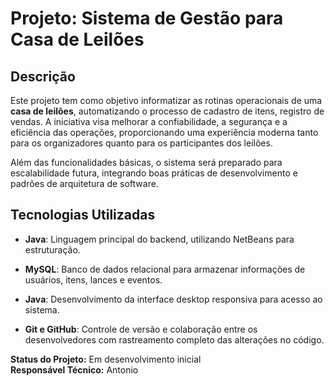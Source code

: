 # Projeto: Sistema de Gestão para Casa de Leilões

## Descrição

Este projeto tem como objetivo informatizar as rotinas operacionais de uma **casa de leilões**, automatizando o processo de cadastro de itens, registro de vendas. A iniciativa visa melhorar a confiabilidade, a segurança e a eficiência das operações, proporcionando uma experiência moderna tanto para os organizadores quanto para os participantes dos leilões.

Além das funcionalidades básicas, o sistema será preparado para escalabilidade futura, integrando boas práticas de desenvolvimento e padrões de arquitetura de software.

## Tecnologias Utilizadas

- **Java**: Linguagem principal do backend, utilizando NetBeans para estruturação.

- **MySQL**: Banco de dados relacional para armazenar informações de usuários, itens, lances e eventos.
- **Java**: Desenvolvimento da interface desktop responsiva para acesso ao sistema.
- **Git e GitHub**: Controle de versão e colaboração entre os desenvolvedores com rastreamento completo das alterações no código.


**Status do Projeto:** Em desenvolvimento inicial  
**Responsável Técnico:** Antonio 
